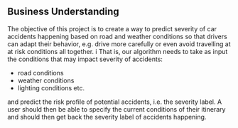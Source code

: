 
## Business Understanding

The objective of this project is to create a way to predict severity of car accidents happening based on road and weather conditions so that drivers can adapt their behavior, e.g. drive more carefully or even avoid travelling at at risk conditions all together.
i
That is, our algorithm needs to take as input the conditions that may impact severity of accidents:

* road conditions
* weather conditions
* lighting conditions
etc.

and predict the risk profile of potential accidents, i.e. the severity label. A user should then be able to specify the current conditions
of their itinerary and should then get back the severity label of accidents happening.



<!--- The initial phase is to understand the project's objective from the business or application perspective. Then, you need to translate this knowledge into a machine learning problem with a preliminary plan to achieve the objectives.-->
